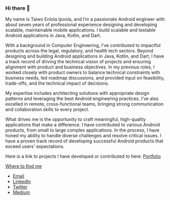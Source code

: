 ### Hi there 👋

My name is Taiwo Eniola Ipoola, and I’m a passionate Android engineer with about seven years of professional experience designing and developing scalable, maintainable mobile applications. I build scalable and testable Android applications in Java, Kotlin, and Dart.

With a background in Computer Engineering, I’ve contributed to impactful products across the legal, regulatory, and health tech sectors. Beyond designing and building Android applications in Java, Kotlin, and Dart, I have a track record of driving the technical vision of projects and ensuring alignment with product and business objectives. In my previous roles, I worked closely with product owners to balance technical constraints with business needs, led roadmap discussions, and provided input on feasibility, trade-offs, and the technical impact of decisions.

My expertise includes architecting solutions with appropriate design patterns and leveraging the best Android engineering practices. I’ve also excelled in remote, cross-functional teams, bringing strong communication and collaboration skills to every project.

What drives me is the opportunity to craft meaningful, high-quality applications that make a difference. I have contributed to various Android products, from small to large complex applications. In the process, 
I have honed my ability to handle diverse challenges and resolve critical issues. I have a proven track record of developing successful Android products that exceed users' expectations.

Here is a link to projects I have developed or contributed to here:  [Portfolio](https://eniolaipoola.notion.site/0cfe544df8a2444a99bc06f0c76b1061?v=453f2a7cf29847b4b8ac2a5816482b3f)


<!-- [![Eniola's GitHub stats](https://github-readme-stats.vercel.app/api?username=eniolaipoola&show_icons=true&theme=dark)](https://github.com/anuraghazra/github-readme-stats) -->

<!--[![Eniola's GitHub stats](https://github-readme-stats.vercel.app/api?username=eniolaipoola&show_icons=true&theme=dark)](https://github.com/eniolaipoola/readme-stats) -->

[Where to find me](https://github.com/eniolaipoola)
- [Email](mailto:eniolaipoola@gmail.com)
- [LinkedIn](https://www.linkedin.com/in/eniolaipoola/)
- [Twitter](https://twitter.com/EIpoola)
- [Medium](https://medium.com/@eniolaipoola)




